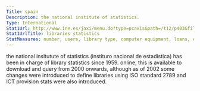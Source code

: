 ```yaml
---
Title: spain
Description: the national institute of statistics.
Type: International
Stat1Url: http://www.ine.es/jaxi/menu.do?type=pcaxis&path=/t12/p403&file=inebase&L=1
Stat1UrlTitle: libraries statistics
StatMeasures: number, users, library type, computer equipment, loans, expenditure, investment, staff, stock, visits
---
```


the national insitutute of statistics (instituro nacional de estadistica) has been in charge of library statistics since 1959.  online, this is available to download and query from 2000 onwards, although as of 2002 some changes were introduced to define libraries using ISO standard 2789 and ICT provision stats were also introduced.
